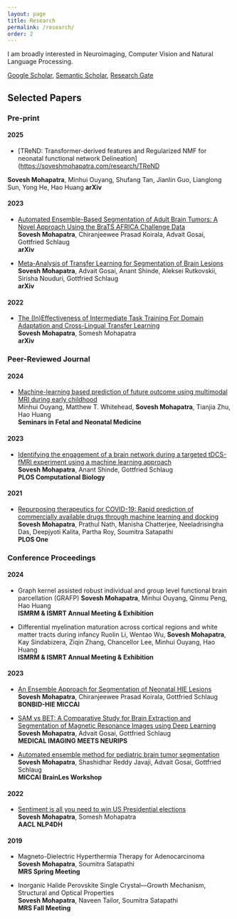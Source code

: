 ```yaml
---
layout: page
title: Research
permalink: /research/
order: 2
---
```

I am broadly interested in Neuroimaging, Computer Vision and Natural Language Processing.

[Google Scholar](https://scholar.google.com/citations?user=_IqJIZcAAAAJ&hl=en), [Semantic Scholar](https://www.semanticscholar.org/author/Sovesh-Mohapatra/2186185878), [Research Gate](https://www.researchgate.net/profile/Sovesh-Mohapatra-2)

## Selected Papers

### Pre-print

#### 2025

* [TReND: Transformer-derived features and Regularized NMF for neonatal functional network Delineation](https://soveshmohapatra.com/research/TReND

**Sovesh Mohapatra**, Minhui Ouyang, Shufang Tan, Jianlin Guo, Lianglong Sun, Yong He, Hao Huang 
**arXiv**

#### 2023

* [Automated Ensemble-Based Segmentation of Adult Brain Tumors: A Novel Approach Using the BraTS AFRICA Challenge Data](https://arxiv.org/abs/2308.07214)  
**Sovesh Mohapatra**, Chiranjeewee Prasad Koirala, Advait Gosai, Gottfried Schlaug  
**arXiv**

* [Meta-Analysis of Transfer Learning for Segmentation of Brain Lesions](https://arxiv.org/abs/2306.11714)  
**Sovesh Mohapatra**, Advait Gosai, Anant Shinde, Aleksei Rutkovskii, Sirisha Nouduri, Gottfried Schlaug  
**arXiv**

#### 2022

* [The (In)Effectiveness of Intermediate Task Training For Domain Adaptation and Cross-Lingual Transfer Learning](https://arxiv.org/abs/2210.01091)  
**Sovesh Mohapatra**, Somesh Mohapatra  
**arXiv**

### Peer-Reviewed Journal

#### 2024

* [Machine-learning based prediction of future outcome using multimodal MRI during early childhood](https://www.sciencedirect.com/science/article/pii/S1744165X2400043X)  
Minhui Ouyang, Matthew T. Whitehead, **Sovesh Mohapatra**, Tianjia Zhu, Hao Huang   
**Seminars in Fetal and Neonatal Medicine**

#### 2023

* [Identifying the engagement of a brain network during a targeted tDCS-fMRI experiment using a machine learning approach](https://journals.plos.org/ploscompbiol/article?id=10.1371/journal.pcbi.1011012)  
**Sovesh Mohapatra**, Anant Shinde, Gottfried Schlaug  
**PLOS Computational Biology**

#### 2021

* [Repurposing therapeutics for COVID-19: Rapid prediction of commercially available drugs through machine learning and docking](https://journals.plos.org/plosone/article?id=10.1371/journal.pone.0241543)  
**Sovesh Mohapatra**, Prathul Nath, Manisha Chatterjee, Neeladrisingha Das, Deepjyoti Kalita, Partha Roy, Soumitra Satapathi  
**PLOS One**

### Conference Proceedings

#### 2024

* Graph kernel assisted robust individual and group level functional brain parcellation (GRAFP)
**Sovesh Mohapatra**, Minhui Ouyang, Qinmu Peng, Hao Huang    
**ISMRM & ISMRT Annual Meeting & Exhibition** 

* Differential myelination maturation across cortical regions and white matter tracts during infancy
Ruolin Li, Wentao Wu, **Sovesh Mohapatra**, Kay Sindabizera, Ziqin Zhang, Chancellor Lee, Minhui Ouyang, Hao Huang          
**ISMRM & ISMRT Annual Meeting & Exhibition**

#### 2023

* [An Ensemble Approach for Segmentation of Neonatal HIE Lesions](https://link.springer.com/chapter/10.1007/978-3-031-71626-3_3)  
**Sovesh Mohapatra**, Chiranjeewee Prasad Koirala, Gottfried Schlaug  
**BONBID-HIE MICCAI**

* [SAM vs BET: A Comparative Study for Brain Extraction and Segmentation of Magnetic Resonance Images using Deep Learning](https://arxiv.org/abs/2304.04738)  
**Sovesh Mohapatra**, Advait Gosai, Gottfried Schlaug  
**MEDICAL IMAGING MEETS NEURIPS**

* [Automated ensemble method for pediatric brain tumor segmentation](https://arxiv.org/abs/2308.07212)  
**Sovesh Mohapatra**, Shashidhar Reddy Javaji, Advait Gosai, Gottfried Schlaug  
**MICCAI BrainLes Workshop**

#### 2022

* [Sentiment is all you need to win US Presidential elections](https://arxiv.org/abs/2209.13487)  
**Sovesh Mohapatra**, Somesh Mohapatra  
**AACL NLP4DH**

#### 2019

* Magneto-Dielectric Hyperthermia Therapy for Adenocarcinoma  
**Sovesh Mohapatra**, Soumitra Satapathi  
**MRS Spring Meeting**

* Inorganic Halide Perovskite Single Crystal—Growth Mechanism, Structural and Optical Properties  
**Sovesh Mohapatra**, Naveen Tailor, Soumitra Satapathi  
**MRS Fall Meeting**
